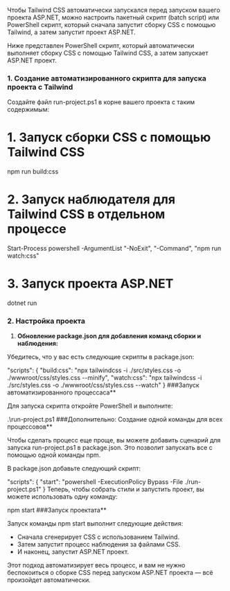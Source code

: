 Чтобы Tailwind CSS автоматически запускался перед запуском вашего проекта ASP.NET, можно настроить пакетный скрипт (batch script) или PowerShell скрипт, который сначала запустит сборку CSS с помощью Tailwind, а затем запустит проект ASP.NET. 

Ниже представлен PowerShell скрипт, который автоматически выполняет сборку CSS с помощью Tailwind CSS, а затем запускает ASP.NET проект.

### 1. Создание автоматизированного скрипта для запуска проекта с Tailwind

Создайте файл run-project.ps1 в корне вашего проекта с таким содержимым:

# 1. Запуск сборки CSS с помощью Tailwind CSS
npm run build:css

# 2. Запуск наблюдателя для Tailwind CSS в отдельном процессе
Start-Process powershell -ArgumentList "-NoExit", "-Command", "npm run watch:css"

# 3. Запуск проекта ASP.NET
dotnet run
### 2. Настройка проекта

1. **Обновление package.json для добавления команд сборки и наблюдения:**

Убедитесь, что у вас есть следующие скрипты в package.json:

"scripts": {
  "build:css": "npx tailwindcss -i ./src/styles.css -o ./wwwroot/css/styles.css --minify",
  "watch:css": "npx tailwindcss -i ./src/styles.css -o ./wwwroot/css/styles.css --watch"
}
###Запуск автоматизированного процессаса**

Для запуска скрипта откройте PowerShell и выполните:

.\run-project.ps1
###Дополнительно: Создание одной команды для всех процессовов**

Чтобы сделать процесс еще проще, вы можете добавить сценарий для запуска run-project.ps1 в package.json. Это позволит запускать все с помощью одной команды npm.

В package.json добавьте следующий скрипт:

"scripts": {
  "start": "powershell -ExecutionPolicy Bypass -File ./run-project.ps1"
}
Теперь, чтобы собрать стили и запустить проект, вы можете использовать одну команду:

npm start
###Запуск проектата**

Запуск команды npm start выполнит следующие действия:
- Сначала сгенерирует CSS с использованием Tailwind.
- Затем запустит процесс наблюдения за файлами CSS.
- И наконец, запустит ASP.NET проект.

Этот подход автоматизирует весь процесс, и вам не нужно беспокоиться о сборке CSS перед запуском ASP.NET проекта — всё произойдет автоматически.
